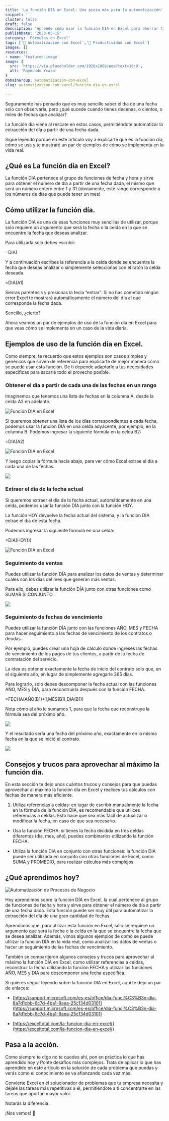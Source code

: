 ```yaml
---
title: 'La función DIA en Excel: Una pieza más para la automatización'
snippet: ''
cluster: false
draft: false 
description: 'Aprende cómo usar la función DIA en Excel para ahorrar tiempo y aumentar la eficiencia en tus procesos de negocio.'
publishDate: '2023-05-15'
category: 'Fórmulas en Excel'
tags: ['🤖 Automatización con Excel','🚀 Productividad con Excel']
images: []
resources: 
- name: 'featured-image'
image: {
  src: 'https://via.placeholder.com/1920x1080/eee?text=16:9',
  alt: 'Raymundo Ycaza'
}
domainGroup: automatizacion-con-excel
slug: automatizacion-con-excel/funcion-dia-en-excel

---
```


Seguramente has pensado que es muy sencillo saber el día de una fecha solo con observarla, pero ¿qué sucede cuando tienes decenas, o cientos, o miles de fechas que analizar?

La función día viene al rescate en estos casos, permitiéndote automatizar la extracción del día a partir de una fecha dada.

Sigue leyendo porque en este artículo voy a explicarte qué es la función día, cómo se usa y te mostraré un par de ejemplos de cómo se implementa en la vida real.

## ¿Qué es La función día en Excel?

La función DIA pertenece al grupo de funciones de fecha y hora y sirve para obtener el número de día a partir de una fecha dada, el mismo que será un número entero entre 1 y 31 (obviamente, este rango corresponde a los números de días que puede tener un mes)

## Cómo utilizar la función día.

La función DIA es una de esas funciones muy sencillas de utilizar, porque solo requiere un argumento que será la fecha o la celda en la que se encuentre la fecha que deseas analizar.

Para utilizarla solo debes escribir:

\=DIA(

Y a continuación escribes la referencia a la celda donde se encuentra la fecha que deseas analizar o simplemente seleccionas con el ratón la celda deseada.

\=DIA(A1)

Sierras paréntesis y presionas la tecla “entrar”. Si no has cometido ningún error Excel te mostrará automáticamente el número del día al que corresponde la fecha dada.

Sencillo, ¿cierto?

Ahora veamos un par de ejemplos de uso de la función día en Excel para que veas cómo se implementa en un caso de la vida diaria.

## Ejemplos de uso de la función día en Excel.

Como siempre, te recuerdo que estos ejemplos son casos simples y genéricos que sirven de referencia para explicarte de mejor manera cómo se puede usar esta función. De ti depende adaptarlo a tus necesidades específicas para sacarle todo el provecho posible.

### Obtener el día a partir de cada una de las fechas en un rango

Imaginemos que tenemos una lista de fechas en la columna A, desde la celda A2 en adelante.

![Función DIA en Excel](images/image-8.png)

Si queremos obtener una lista de los días correspondientes a cada fecha, podemos usar la función DÍA en una celda adyacente, por ejemplo, en la columna B. Podemos ingresar la siguiente fórmula en la celda B2:

\=DIA(A2)

![Función DIA en Excel](images/image-9.png)

Y luego copiar la fórmula hacia abajo, para ver cómo Excel extrae el día a cada una de las fechas.

![](images/image-10.png)

### Extraer el día de la fecha actual

Si queremos extraer el día de la fecha actual, automáticamente en una celda, podemos usar la función DÍA junto con la función HOY.

La función HOY devuelve la fecha actual del sistema, y la función DÍA extrae el día de esta fecha.

Podemos ingresar la siguiente fórmula en una celda:

\=DIA(HOY())

![Función DIA en Excel](images/image-11.png)

### Seguimiento de ventas

Puedes utilizar la función DÍA para analizar los datos de ventas y determinar cuáles son los días del mes que generan más ventas.

Para ello, debes utilizar la función DÍA junto con otras funciones como SUMAR.SI.CONJUNTO.

![](images/image-12.png)

### Seguimiento de fechas de vencimiento

Puedes utilizar la función DÍA junto con las funciones AÑO, MES y FECHA para hacer seguimiento a las fechas de vencimiento de los contratos o deudas.

Por ejemplo, puedes crear una hoja de cálculo donde ingreses las fechas de vencimiento de los pagos de tus clientes, a partir de la fecha de contratación del servicio.

La idea es obtener exactamente la fecha de inicio del contrato solo que, en el siguiente año, en lugar de simplemente agregarle 365 días.

Para lograrlo, solo debes descomponer la fecha actual con las funciones AÑO, MES y DIA, para reconstruirla después con la función FECHA.

\=FECHA(AÑO(B1)+1,MES(B1),DIA(B1))

Nota cómo al año le sumamos 1, para que la fecha que reconstruya la fórmula sea del próximo año.

![](images/image-13.png)

Y el resultado sería una fecha del próximo año, exactamente en la misma fecha en la que se inició el contrato.

![](images/image-14.png)

## Consejos y trucos para aprovechar al máximo la función día.

En esta sección te dejo unos cuántos trucos y consejos para que puedas aprovechar al máximo la función día en Excel y realices tus cálculos con fechas de manera más eficiente.

1. Utiliza referencias a celdas: en lugar de escribir manualmente la fecha en la fórmula de la función DIA, es recomendable que utilices referencias a celdas. Esto hace que sea más fácil de actualizar o modificar la fecha, en caso de que sea necesario.

- Usa la función FECHA: si tienes la fecha dividida en tres celdas diferentes (día, mes, año), puedes combinarlos utilizando la función FECHA.

- Utiliza la función DIA en conjunto con otras funciones: la función DIA puede ser utilizada en conjunto con otras funciones de Excel, como SUMA y PROMEDIO, para realizar cálculos más complejos.

## ¿Qué aprendimos hoy?

![Automatización de Procesos de Negocio](images/ernesto-sonrisa-mirando-derecha_oscuro.png)

Hoy aprendimos sobre la función DÍA en Excel, la cual pertenece al grupo de funciones de fecha y hora y sirve para obtener el número de día a partir de una fecha dada. Esta función puede ser muy útil para automatizar la extracción del día de una gran cantidad de fechas.

Aprendimos que, para utilizar esta función en Excel, sólo se requiere un argumento que será la fecha o la celda en la que se encuentre la fecha que se desea analizar. Además, vimos algunos ejemplos de cómo se puede utilizar la función DÍA en la vida real, como analizar los datos de ventas o hacer un seguimiento de las fechas de vencimiento.

También se compartieron algunos consejos y trucos para aprovechar al máximo la función DÍA en Excel, como utilizar referencias a celdas, reconstruir la fecha utilizando la función FECHA y utilizar las funciones AÑO, MES y DIA para descomponer una fecha específica.

Si quieres seguir leyendo sobre la función DIA en Excel, aquí te dejo un par de enlaces:

- [https://support.microsoft.com/es-es/office/dia-funci%C3%B3n-dia-8a7d1cbb-6c7d-4ba1-8aea-25c134d03101](https://support.microsoft.com/es-es/office/dia-funci%C3%B3n-dia-8a7d1cbb-6c7d-4ba1-8aea-25c134d03101)

- [https://exceltotal.com/la-funcion-dia-en-excel/](https://exceltotal.com/la-funcion-dia-en-excel/)

## Pasa a la acción.

Como siempre te digo no te quedes ahí, pon en práctica lo que has aprendido hoy y Ponte desafíos más complejos. Trata de aplicar lo que has aprendido en este artículo en la solución de cada problema que puedas y verás como el conocimiento se va afianzando cada vez más.

Convierte Excel en él solucionador de problemas que tu empresa necesita y déjale las tareas más repetitivas a él, permitiéndote a ti concentrarte en las tareas que aportan mayor valor.

Notarás la diferencia.

¡Nos vemos! 🐌
